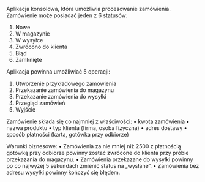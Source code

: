 Aplikacja konsolowa, która umożliwia procesowanie zamówienia.
Zamówienie może posiadać jeden z 6 statusów:
1.	Nowe
2.	W magazynie
3.	W wysyłce
4.	Zwrócono do klienta
5.	Błąd
6.	Zamknięte

   
Aplikacja powinna umożliwiać 5 operacji: 
1.	Utworzenie przykładowego zamówienia
2.	Przekazanie zamówienia do magazynu
3.	Przekazanie zamówienia do wysyłki
4.	Przegląd zamówień
5.	Wyjście

   
Zamówienie składa się co najmniej z właściwości: 
•	kwota zamówienia
•	nazwa produktu
•	typ klienta (firma, osoba fizyczna)
•	adres dostawy
•	sposób płatności (karta, gotówka przy odbiorze)


Warunki biznesowe:
•	Zamówienia za nie mniej niż 2500 z płatnością gotówką przy odbiorze powinny zostać zwrócone do klienta przy próbie przekazania do magazynu.
•	Zamówienia przekazane do wysyłki powinny po co najwyżej 5 sekundach zmienić status na „wysłane”.
•	Zamówienia bez adresu wysyłki powinny kończyć się błędem.
